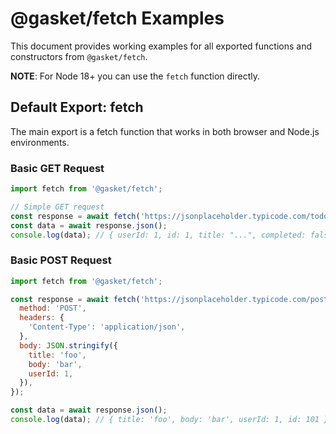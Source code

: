 # @gasket/fetch Examples

This document provides working examples for all exported functions and constructors from `@gasket/fetch`.

**NOTE**: For Node 18+ you can use the `fetch` function directly.

## Default Export: fetch

The main export is a fetch function that works in both browser and Node.js environments.

### Basic GET Request

```js
import fetch from '@gasket/fetch';

// Simple GET request
const response = await fetch('https://jsonplaceholder.typicode.com/todos/1');
const data = await response.json();
console.log(data); // { userId: 1, id: 1, title: "...", completed: false }
```

### Basic POST Request

```js
import fetch from '@gasket/fetch';

const response = await fetch('https://jsonplaceholder.typicode.com/posts', {
  method: 'POST',
  headers: {
    'Content-Type': 'application/json',
  },
  body: JSON.stringify({
    title: 'foo',
    body: 'bar',
    userId: 1,
  }),
});

const data = await response.json();
console.log(data); // { title: 'foo', body: 'bar', userId: 1, id: 101 }
```
